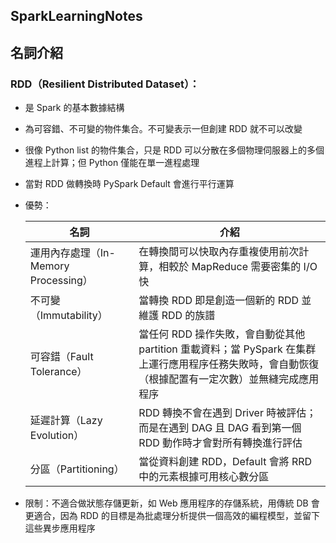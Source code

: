 ## SparkLearningNotes
## 名詞介紹
### RDD（Resilient Distributed Dataset）：
  * 是 Spark 的基本數據結構
  * 為可容錯、不可變的物件集合。不可變表示一但創建 RDD 就不可以改變
  * 很像 Python list 的物件集合，只是 RDD 可以分散在多個物理伺服器上的多個進程上計算；但 Python 僅能在單一進程處理
  * 當對 RDD 做轉換時 PySpark Default 會進行平行運算
  * 優勢：
    
    |名詞 |介紹|
    |-------------------------------------|------------------------------------------| 
    |運用內存處理（In-Memory Processing）|在轉換間可以快取內存重複使用前次計算，相較於 MapReduce 需要密集的 I/O 快|
    |不可變（Immutability）|當轉換 RDD 即是創造一個新的 RDD 並維護 RDD 的族譜|
    |可容錯（Fault Tolerance）|當任何 RDD 操作失敗，會自動從其他 partition 重載資料；當 PySpark 在集群上運行應用程序任務失敗時，會自動恢復（根據配置有一定次數）並無縫完成應用程序|
    |延遲計算（Lazy Evolution）|RDD 轉換不會在遇到 Driver 時被評估；而是在遇到 DAG 且 DAG 看到第一個 RDD 動作時才會對所有轉換進行評估|
    |分區（Partitioning）|當從資料創建 RDD，Default 會將 RRD 中的元素根據可用核心數分區|
  * 限制：不適合做狀態存儲更新，如 Web 應用程序的存儲系統，用傳統 DB 會更適合，因為 RDD 的目標是為批處理分析提供一個高效的編程模型，並留下這些異步應用程序
